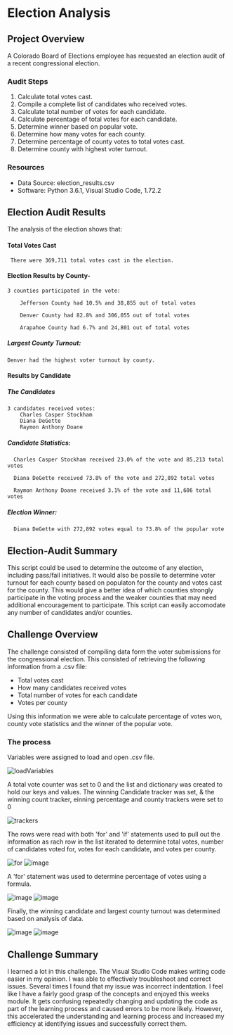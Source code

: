 # Election Analysis

## Project Overview
A Colorado Board of Elections employee has requested an election audit of a recent congressional election. 

### Audit Steps
1. Calculate total votes cast. 
2. Compile a complete list of candidates who received votes. 
3. Calculate total number of votes for each candidate. 
4. Calculate percentage of total votes for each candidate. 
5. Determine winner based on popular vote. 
6. Determine how many votes for each county. 
7. Determine percentage of county votes to total votes cast. 
8. Determine county with highest voter turnout.

### Resources
 - Data Source: election_results.csv
 - Software: Python 3.6.1, Visual Studio Code, 1.72.2

## Election Audit Results
The analysis of the election shows that: 

#### Total Votes Cast
     There were 369,711 total votes cast in the election. 
 
#### Election Results by County- 
    3 counties participated in the vote:
    
        Jefferson County had 10.5% and 38,855 out of total votes
    
        Denver County had 82.8% and 306,055 out of total votes
    
        Arapahoe County had 6.7% and 24,801 out of total votes
    
##### Largest County Turnout: 
 
    Denver had the highest voter turnout by county. 
     
#### Results by Candidate     
##### The Candidates
    3 candidates received votes: 
        Charles Casper Stockham
        Diana DeGette
        Raymon Anthony Doane
    
##### Candidate Statistics: 
      Charles Casper Stockham received 23.0% of the vote and 85,213 total votes
      
      Diana DeGette received 73.8% of the vote and 272,892 total votes
      
      Raymon Anthony Doane received 3.1% of the vote and 11,606 total votes
      
##### Election Winner: 
      Diana DeGette with 272,892 votes equal to 73.8% of the popular vote

## Election-Audit Summary
This script could be used to determine the outcome of any election, including pass/fail initiatives. It would also be possile to determine voter turnout for each county based on populaton for the county and votes cast for the county. This would give a better idea of which counties strongly participate in the voting process and the weaker counties that may need additional encouragement to participate. This script can easily accomodate any number of candidates and/or counties. 

## Challenge Overview
The challenge consisted of compiling data form the voter submissions for the congressional election. This consisted of retrieving the following information from a .csv file:
  - Total votes cast
  - How many candidates received votes
  - Total number of votes for each candidate
  - Votes per county
  
Using this information we were able to calculate percentage of votes won, county vote statistics and the winner of the popular vote. 

### The process
Variables were assigned to load and open .csv file. 

![loadVariables](https://user-images.githubusercontent.com/114044192/197444221-c38d9bd9-64fb-415a-a73c-4844ba6bd1f8.PNG)

A total vote counter was set to 0 and the list and dictionary was created to hold our keys and values. The winning Candidate tracker was set, & the winning count tracker, einning percentage and county trackers were set to 0

![trackers](https://user-images.githubusercontent.com/114044192/197444482-cb7253e5-5606-4bd4-a6a2-765e6ee1f8e3.PNG)

The rows were read with both 'for' and 'if' statements used to pull out the information as rach row in the list iterated to determine total votes, number of candidates voted for, votes for each candidate, and votes per county.

![for](https://user-images.githubusercontent.com/114044192/197444672-cc7f6f69-86d9-4ef8-bebc-dc93f5340b4f.PNG)
![image](https://user-images.githubusercontent.com/114044192/197444744-24e800ca-8ae2-40d5-bcb2-a82a4c1614cc.png)

A 'for' statement was used to determine percentage of votes using a formula. 

![image](https://user-images.githubusercontent.com/114044192/196840648-cd09e334-29c0-4ab5-a6aa-34119facc667.png)
![image](https://user-images.githubusercontent.com/114044192/197444941-2f7ccb5b-a634-4e00-b2aa-08802f043b23.png)

Finally, the winning candidate and largest county turnout was determined based on analysis of data. 

![image](https://user-images.githubusercontent.com/114044192/196840944-832fdeb9-fd59-472e-aa58-648adf02b156.png)
![image](https://user-images.githubusercontent.com/114044192/197445126-5513e03b-adfa-46ea-87ef-8910bcdbb906.png)


## Challenge Summary
I learned a lot in this challenge. The Visual Studio Code makes writing code easier in my opinion. I was able to effectively troubleshoot and correct issues. Several times I found that my issue was incorrect indentation. I feel like I have a fairly good grasp of the concepts and enjoyed this weeks module. It gets confusing repeatedly changing and updating the code as part of the learning process and caused errors to be more likely. However, this accelerated the understanding and learning process and increased my efficiency at identifying issues and successfully correct them. 







  
      
